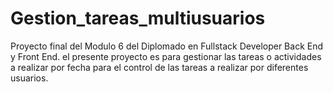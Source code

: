 # Gestion_tareas_multiusuarios
Proyecto final del Modulo 6 del Diplomado en Fullstack Developer Back End y Front End. el presente proyecto es para gestionar las tareas o actividades a realizar por fecha  para el control de las tareas a realizar  por diferentes usuarios.
